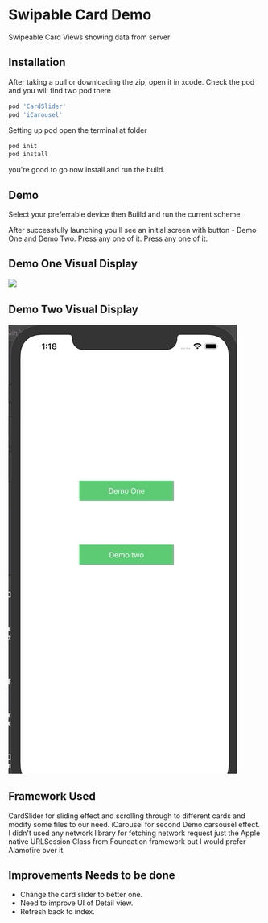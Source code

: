 # Swipable Card Demo
 Swipeable Card Views showing data from server
 
 ## Installation
 After taking a pull or downloading the zip, open it in xcode.
 Check the pod and you will find two pod there
 ```bash
 pod 'CardSlider'
 pod 'iCarousel'
 ```
 Setting up pod
  open the terminal at folder
 ```bash
 pod init
 pod install
 ```
 you're good to go now install and run the build.
 
## Demo
Select your preferrable device then Buiild and run the current scheme.

After successfully launching you'll see an initial screen with button - Demo One and Demo Two.
Press any one of it. Press any one of it. 

## Demo One Visual Display
![](demoOne.gif)


## Demo Two Visual Display
![](demoTwo.gif)

## Framework Used
CardSlider for sliding effect and scrolling through to different cards and modify some files to our need.
iCarousel for second Demo carsousel effect.
I didn't used any network library for fetching network request just the Apple native URLSession Class from Foundation framework but I would prefer Alamofire over it.

## Improvements Needs to be done
- Change the card slider to better one.
- Need to improve UI of Detail view.
- Refresh back to index.

